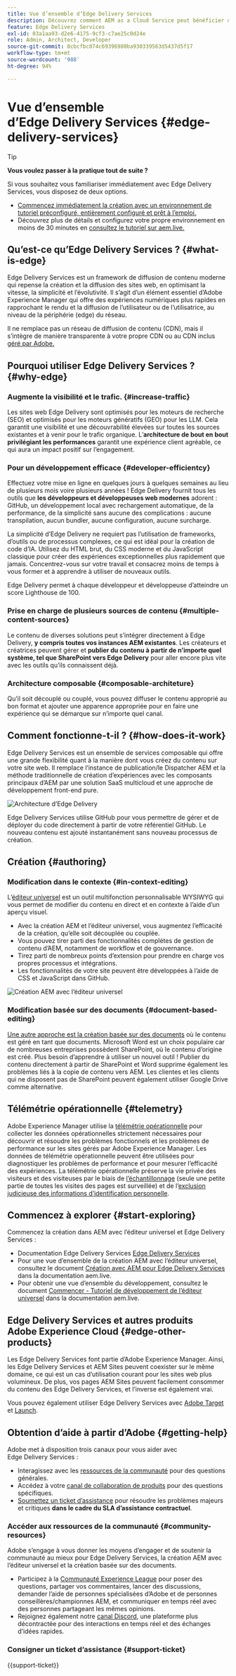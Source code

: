 ```yaml
---
title: Vue d’ensemble d’Edge Delivery Services
description: Découvrez comment AEM as a Cloud Service peut bénéficier des performances et des scores Lighthouse parfaits proposés par Edge Delivery Services.
feature: Edge Delivery Services
exl-id: 03a1aa93-d2e6-4175-9cf3-c7ae25c0d24e
role: Admin, Architect, Developer
source-git-commit: 8cbcfbc074c69396980ba930339563d5437d5f17
workflow-type: tm+mt
source-wordcount: '988'
ht-degree: 94%

---
```



# Vue d’ensemble d’Edge Delivery Services {#edge-delivery-services}

>[!TIP]
>
>**Vous voulez passer à la pratique tout de suite ?**
>
>Si vous souhaitez vous familiariser immédiatement avec Edge Delivery Services, vous disposez de deux options.
>* [Commencez immédiatement la création avec un environnement de tutoriel préconfiguré, entièrement configuré et prêt à l’emploi.](https://www.aem.live/developer/ue-trial)
>* Découvrez plus de détails et configurez votre propre environnement en moins de 30 minutes en [consultez le tutoriel sur aem.live.](https://www.aem.live/developer/ue-tutorial)

## Qu’est-ce qu’Edge Delivery Services ? {#what-is-edge}

Edge Delivery Services est un framework de diffusion de contenu moderne qui repense la création et la diffusion des sites web, en optimisant la vitesse, la simplicité et l’évolutivité. Il s’agit d’un élément essentiel d’Adobe Experience Manager qui offre des expériences numériques plus rapides en rapprochant le rendu et la diffusion de l’utilisateur ou de l’utilisatrice, au niveau de la périphérie (edge) du réseau.

Il ne remplace pas un réseau de diffusion de contenu (CDN), mais il s’intègre de manière transparente à votre propre CDN ou au CDN inclus [géré par Adobe.](/help/implementing/dispatcher/cdn.md)

## Pourquoi utiliser Edge Delivery Services ? {#why-edge}

### Augmente la visibilité et le trafic. {#increase-traffic}

Les sites web Edge Delivery sont optimisés pour les moteurs de recherche (SEO) et optimisés pour les moteurs génératifs (GEO) pour les LLM. Cela garantit une visibilité et une découvrabilité élevées sur toutes les sources existantes et à venir pour le trafic organique. L’**architecture de bout en bout privilégiant les performances** garantit une expérience client agréable, ce qui aura un impact positif sur l’engagement.

### Pour un développement efficace {#developer-efficientcy}

Effectuez votre mise en ligne en quelques jours à quelques semaines au lieu de plusieurs mois voire plusieurs années ! Edge Delivery fournit tous les outils que **les développeurs et développeuses web modernes** adorent : GitHub, un développement local avec rechargement automatique, de la performance, de la simplicité sans aucune des complications : aucune transpilation, aucun bundler, aucune configuration, aucune surcharge.

La simplicité d’Edge Delivery ne requiert pas l’utilisation de frameworks, d’outils ou de processus complexes, ce qui est idéal pour la création de code d’IA. Utilisez du HTML brut, du CSS moderne et du JavaScript classique pour créer des expériences exceptionnelles plus rapidement que jamais. Concentrez-vous sur votre travail et consacrez moins de temps à vous former et à apprendre à utiliser de nouveaux outils.

Edge Delivery permet à chaque développeur et développeuse d’atteindre un score Lighthouse de 100.

### Prise en charge de plusieurs sources de contenu {#multiple-content-sources}

Le contenu de diverses solutions peut s’intégrer directement à Edge Delivery, **y compris toutes vos instances AEM existantes**. Les créateurs et créatrices peuvent gérer et **publier du contenu à partir de n’importe quel système, tel que SharePoint vers Edge Delivery** pour aller encore plus vite avec les outils qu’ils connaissent déjà.

### Architecture composable {#composable-architeture}

Qu’il soit découplé ou couplé, vous pouvez diffuser le contenu approprié au bon format et ajouter une apparence appropriée pour en faire une expérience qui se démarque sur n’importe quel canal.

## Comment fonctionne-t-il ? {#how-does-it-work}

Edge Delivery Services est un ensemble de services composable qui offre une grande flexibilité quant à la manière dont vous créez du contenu sur votre site web. Il remplace l’instance de publication/le Dispatcher AEM et la méthode traditionnelle de création d’expériences avec les composants principaux d’AEM par une solution SaaS multicloud et une approche de développement front-end pure.

![Architecture d’Edge Delivery](assets/aem-with-eds-architecture.png)

Edge Delivery Services utilise GitHub pour vous permettre de gérer et de déployer du code directement à partir de votre référentiel GitHub. Le nouveau contenu est ajouté instantanément sans nouveau processus de création.

## Création {#authoring}

### Modification dans le contexte {#in-context-editing}

L’[éditeur universel](/help/implementing/universal-editor/introduction.md) est un outil multifonction personnalisable WYSIWYG qui vous permet de modifier du contenu en direct et en contexte à l’aide d’un aperçu visuel.

* Avec la création AEM et l’éditeur universel, vous augmentez l’efficacité de la création, qu’elle soit découplée ou couplée.
* Vous pouvez tirer parti des fonctionnalités complètes de gestion de contenu d’AEM, notamment de workflow et de gouvernance.
* Tirez parti de nombreux points d’extension pour prendre en charge vos propres processus et intégrations.
* Les fonctionnalités de votre site peuvent être développées à l’aide de CSS et JavaScript dans GitHub.

![Création AEM avec l’éditeur universel](assets/wysiwyg-authoring.png)

### Modification basée sur des documents {#document-based-editing}

[Une autre approche est la création basée sur des documents](https://www.aem.live/docs/authoring) où le contenu est géré en tant que documents. Microsoft Word est un choix populaire car de nombreuses entreprises possèdent SharePoint, où le contenu d’origine est créé. Plus besoin d’apprendre à utiliser un nouvel outil ! Publier du contenu directement à partir de SharePoint et Word supprime également les problèmes liés à la copie de contenu vers AEM. Les clientes et les clients qui ne disposent pas de SharePoint peuvent également utiliser Google Drive comme alternative.

## Télémétrie opérationnelle {#telemetry}

Adobe Experience Manager utilise la [télémétrie opérationnelle](https://www.aem.live/docs/operational-telemetry) pour collecter les données opérationnelles strictement nécessaires pour découvrir et résoudre les problèmes fonctionnels et les problèmes de performance sur les sites gérés par Adobe Experience Manager. Les données de télémétrie opérationnelle peuvent être utilisées pour diagnostiquer les problèmes de performance et pour mesurer l’efficacité des expériences. La télémétrie opérationnelle préserve la vie privée des visiteurs et des visiteuses par le biais de [l’échantillonnage](https://www.aem.live/docs/operational-telemetry#operational-telemetry-data-is-sampled) (seule une petite partie de toutes les visites des pages est surveillée) et de l’[exclusion judicieuse des informations d’identification personnelle](https://www.aem.live/docs/operational-telemetry#what-data-is-being-collected).

## Commencez à explorer {#start-exploring}

Commencez la création dans AEM avec l’éditeur universel et Edge Delivery Services :

* Documentation Edge Delivery Services [Edge Delivery Services](https://www.aem.live)
* Pour une vue d’ensemble de la création AEM avec l’éditeur universel, consultez le document [Création avec AEM pour Edge Delivery Services](https://www.aem.live/docs/aem-authoring) dans la documentation aem.live.
* Pour obtenir une vue d’ensemble du développement, consultez le document [Commencer - Tutoriel de développement de l’éditeur universel](https://www.aem.live/developer/ue-tutorial) dans la documentation aem.live.

## Edge Delivery Services et autres produits Adobe Experience Cloud {#edge-other-products}

Les Edge Delivery Services font partie d’Adobe Experience Manager. Ainsi, les Edge Delivery Services et AEM Sites peuvent coexister sur le même domaine, ce qui est un cas d’utilisation courant pour les sites web plus volumineux. De plus, vos pages AEM Sites peuvent facilement consommer du contenu des Edge Delivery Services, et l’inverse est également vrai.

Vous pouvez également utiliser Edge Delivery Services avec [Adobe Target](https://www.aem.live/developer/target-integration) et [Launch](https://experienceleague.adobe.com/fr/docs/experience-platform/tags/home).

## Obtention d’aide à partir d’Adobe {#getting-help}

Adobe met à disposition trois canaux pour vous aider avec Edge Delivery Services :

* Interagissez avec les [ressources de la communauté](#community-resources) pour des questions générales.
* Accédez à votre [canal de collaboration de produits](#collaboration-channel) pour des questions spécifiques.
* [Soumettez un ticket d’assistance](#support-ticket) pour résoudre les problèmes majeurs et critiques **dans le cadre du SLA d’assistance contractuel**.

### Accéder aux ressources de la communauté {#community-resources}

Adobe s’engage à vous donner les moyens d’engager et de soutenir la communauté au mieux pour Edge Delivery Services, la création AEM avec l’éditeur universel et la création basée sur des documents.

* Participez à la [Communauté Experience League](https://adobe.ly/3Q6kTKl) pour poser des questions, partager vos commentaires, lancer des discussions, demander l’aide de personnes spécialisées d’Adobe et de personnes conseillères/championnes AEM, et communiquer en temps réel avec des personnes partageant les mêmes opinions.
* Rejoignez également notre [canal Discord](https://discord.gg/aem-live), une plateforme plus décontractée pour des interactions en temps réel et des échanges d’idées rapides.

### Consigner un ticket d’assistance {#support-ticket}

{{support-ticket}}
